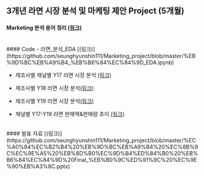 ## 3개년 라면 시장 분석 및 마케팅 제안 Project (5개월)

#### Marketing 분석 용어 정리 [(링크)]()
<Br>
#### Code
- 라면_분석_EDA
  [(링크)](https://github.com/seunghyunshin111/Marketing_project/blob/master/%EB%9D%BC%EB%A9%B4_%EB%B6%84%EC%84%9D_EDA.ipynb)
  
- 제조사별 채널별 Y17 라면 시장 분석 [(링크)](https://github.com/seunghyunshin111/Marketing_project/blob/master/%EC%A0%9C%EC%A1%B0%EC%82%AC%EB%B3%84%20%EC%B1%84%EB%84%90%EB%B3%84%20Y17%20%EB%9D%BC%EB%A9%B4%20%EC%8B%9C%EC%9E%A5%20%EB%B6%84%EC%84%9D.ipynb)
  
- 제조사별 Y18 라면 시장 분석[(링크)](https://github.com/seunghyunshin111/Marketing_project/blob/master/%EC%A0%9C%EC%A1%B0%EC%82%AC%EB%B3%84%20Y18%20%EB%9D%BC%EB%A9%B4%20%EC%8B%9C%EC%9E%A5%20%EB%B6%84%EC%84%9D.ipynb)
  
- 제조사별 Y19 라면 시장 분석[(링크)](https://github.com/seunghyunshin111/Marketing_project/blob/master/%EC%A0%9C%EC%A1%B0%EC%82%AC%EB%B3%84%20Y19%20%EB%9D%BC%EB%A9%B4%20%EC%8B%9C%EC%9E%A5%20%EB%B6%84%EC%84%9D.ipynb)
  
- 채널별 Y17-Y19 라면 판매액&판매량 추이 [(링크)](https://github.com/seunghyunshin111/Marketing_project/blob/master/%EC%B1%84%EB%84%90%EB%B3%84%20Y17-Y19%20%EB%9D%BC%EB%A9%B4%20%ED%8C%90%EB%A7%A4%EC%95%A1%26%ED%8C%90%EB%A7%A4%EB%9F%89%20%EC%B6%94%EC%9D%B4.ipynb)
  
<br>
#### 발표 자료 [(링크)](https://github.com/seunghyunshin111/Marketing_project/blob/master/%EC%A0%84%EC%B2%B4%20%EB%9D%BC%EB%A9%B4%20%EC%8B%9C%EC%9E%A5%20%EB%8D%B0%EC%9D%B4%ED%84%B0%20%EB%B6%84%EC%84%9D%20Final_%EB%B0%9C%ED%91%9C%20%EC%9E%90%EB%A3%8C.pptx)
